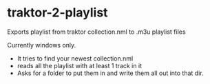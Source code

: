 # traktor-2-playlist
Exports playlist from traktor collection.nml to .m3u playlist files

Currently windows only.

* It tries to find your newest collection.nml
* reads all the playlist with at least 1 track in it
* Asks for a folder to put them in and write them all out into that dir.

